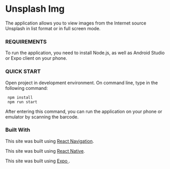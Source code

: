 # Unsplash Img


The application allows you to view images from the Internet source
 Unsplash in list format or in full screen mode.
### REQUIREMENTS
To run the application, you need to install Node.js,
 as well as Android Studio or Expo client on your phone.

### QUICK START
Open project in development environment.
On command line, type in the following command:


```  
 npm install 
 npm run start
```


After entering this command, you can run the application on your phone or emulator by scanning the barcode.


### Built With

This site was built using [React Navigation](https://reactnavigation.org/).

This site was built using [React Native](https://facebook.github.io/react-native/).

This site was built using [Expo ](https://expo.io/).